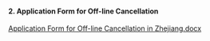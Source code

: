 #### 2. Application Form for Off-line Cancellation

[Application Form for Off-line Cancellation in Zhejiang.docx](https://badownload.s3.cn-north-1.jdcloud-oss.com/buchongziliao/zhejiang/zhejiangzhuxiao.doc)
